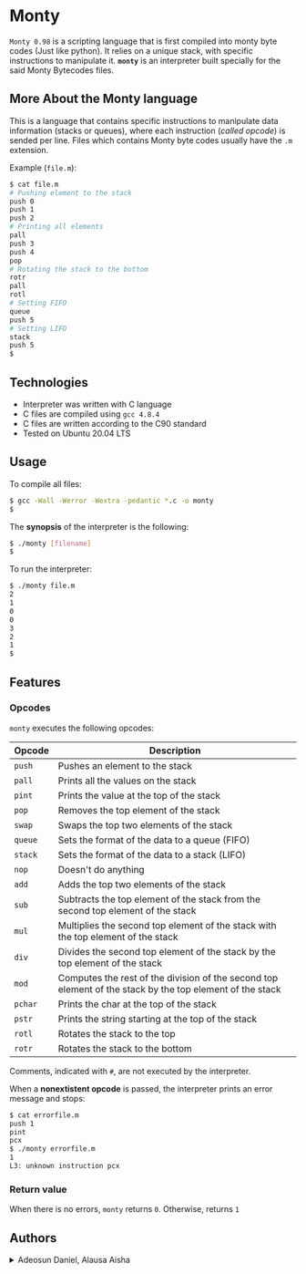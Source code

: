 # Monty

`Monty 0.98` is a scripting language that is first compiled into monty byte codes (Just like python). It relies on a unique stack, with specific instructions to manipulate it. **`monty`** is an interpreter built specially for the said Monty Bytecodes files.

## More About the Monty language

This is a language that contains specific instructions to manipulate data information (stacks or queues), where each instruction (_called opcode_) is sended per line. Files which contains Monty byte codes usually have the `.m` extension.

Example (`file.m`):

```bash
$ cat file.m
# Pushing element to the stack
push 0
push 1
push 2
# Printing all elements
pall
push 3
push 4
pop
# Rotating the stack to the bottom
rotr
pall
rotl
# Setting FIFO
queue
push 5
# Setting LIFO
stack
push 5
$
```

## Technologies

- Interpreter was written with C language
- C files are compiled using `gcc 4.8.4`
- C files are written according to the C90 standard
- Tested on Ubuntu 20.04 LTS

## Usage

To compile all files:

```bash
$ gcc -Wall -Werror -Wextra -pedantic *.c -o monty
$
```

The **synopsis** of the interpreter is the following:

```bash
$ ./monty [filename]
$
```

To run the interpreter:

```bash
$ ./monty file.m
2
1
0
0
3
2
1
$
```

## Features

### Opcodes

`monty` executes the following opcodes:

| Opcode  | Description                                                                                              |
| ------- | -------------------------------------------------------------------------------------------------------- |
| `push`  | Pushes an element to the stack                                                                           |
| `pall`  | Prints all the values on the stack                                                                       |
| `pint`  | Prints the value at the top of the stack                                                                 |
| `pop`   | Removes the top element of the stack                                                                     |
| `swap`  | Swaps the top two elements of the stack                                                                  |
| `queue` | Sets the format of the data to a queue (FIFO)                                                            |
| `stack` | Sets the format of the data to a stack (LIFO)                                                            |
| `nop`   | Doesn't do anything                                                                                      |
| `add`   | Adds the top two elements of the stack                                                                   |
| `sub`   | Subtracts the top element of the stack from the second top element of the stack                          |
| `mul`   | Multiplies the second top element of the stack with the top element of the stack                         |
| `div`   | Divides the second top element of the stack by the top element of the stack                              |
| `mod`   | Computes the rest of the division of the second top element of the stack by the top element of the stack |
| `pchar` | Prints the char at the top of the stack                                                                  |
| `pstr`  | Prints the string starting at the top of the stack                                                       |
| `rotl`  | Rotates the stack to the top                                                                             |
| `rotr`  | Rotates the stack to the bottom                                                                          |

Comments, indicated with `#`, are not executed by the interpreter.

When a **nonextistent opcode** is passed, the interpreter prints an error message and stops:

```bash
$ cat errorfile.m
push 1
pint
pcx
$ ./monty errorfile.m
1
L3: unknown instruction pcx
```

### Return value

When there is no errors, `monty` returns `0`. Otherwise, returns `1`

## Authors

<details>
    <summary>Adeosun Daniel,  Alausa Aisha</summary>
    <ul>
    <li><a href="https://www.github.com/Mhi-sticks">Github</a></li>
    <li><a href="https://www.github.com/alausaaisha">Github</a></li>
</details>

